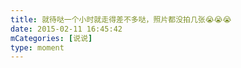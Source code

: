```yaml
---
title: 就待哒一个小时就走得差不多哒，照片都没拍几张😭😭😭
date: 2015-02-11 16:45:42
mCategories: [说说]
type: moment
---
```


<div id="pics-20150211164542"></div>

<script>
var data = [
    {"link": "2015-02-11_000000.webp", "type": "shuoshuo"},
    {"link": "2015-02-11_000001.webp", "type": "shuoshuo"},
    {"link": "2015-02-11_000002.webp", "type": "shuoshuo"},
    {"link": "2015-02-11_000003.webp", "type": "shuoshuo"},
    {"link": "2015-02-11_000004.webp", "type": "shuoshuo"},
    {"link": "2015-02-11_000005.webp", "type": "shuoshuo"},
    {"link": "2015-02-11_000006.webp", "type": "shuoshuo"},
    {"link": "2015-02-11_000007.webp", "type": "shuoshuo"}
];
picsRender(data, "pics-20150211164542");
</script>
